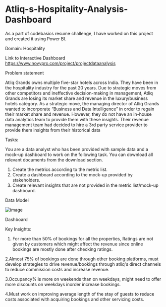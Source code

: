 # Atliq-s-Hospitality-Analysis-Dashboard

As a part of codebasics resume challenge, I have worked on this project and created it using Power BI.


Domain: Hospitality


Link to Interactive Dashboard https://www.novypro.com/project/projectdataanalysis


Problem statement


Atliq Grands owns multiple five-star hotels across India. They have been in the hospitality industry for the past 20 years. Due to strategic moves from other competitors and ineffective decision-making in management, Atliq Grands are losing its market share and revenue in the luxury/business hotels category. As a strategic move, the managing director of Atliq Grands wanted to incorporate “Business and Data Intelligence” in order to regain their market share and revenue. However, they do not have an in-house data analytics team to provide them with these insights. Their revenue management team had decided to hire a 3rd party service provider to provide them insights from their historical data


Tasks:  

You are a data analyst who has been provided with sample data and a mock-up dashboard to work on the following task. You can download all relevant documents from the download section.
1.	Create the metrics according to the metric list.
2.	Create a dashboard according to the mock-up provided by stakeholders.
3.	Create relevant insights that are not provided in the metric list/mock-up dashboard.



Data Model

![image](https://user-images.githubusercontent.com/110155802/208255410-e2cfad96-df18-4e8d-9ad2-4e3748ad9d4f.png)




 

Dashboard
 
 
 
 




Key Insights:



1. For more than 50% of bookings for all the properties, Ratings are not given by customers which might affect the revenue since online bookings are mostly done after checking ratings.

2.Almost 75% of bookings are done through other booking platforms, must develop strategies to drive revenue/bookings through atliq's direct channels to reduce commission costs and increase revenue.

3.Occupancy% is more on weekends than on weekdays, might need to offer more discounts on weekdays inorder increase bookings.

4.Must work on improving average length of the stay of guests to reduce costs associated with acquiring bookings and other servicing costs.


